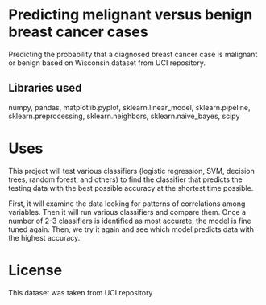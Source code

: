 # Predicting melignant versus benign breast cancer cases
Predicting the probability that a diagnosed breast cancer case is malignant or benign based on Wisconsin dataset from UCI repository. 

## Libraries used
numpy, pandas, matplotlib.pyplot, sklearn.linear_model, sklearn.pipeline, sklearn.preprocessing, sklearn.neighbors, sklearn.naive_bayes, scipy

# Uses
This project will test various classifiers (logistic regression, SVM, decision trees, random forest, and others) to find the classifier that predicts the testing data with the best possible accuracy at the shortest time possible.  

First, it will examine the data looking for patterns of correlations among variables. Then it will run various classifiers and compare them. Once a number of 2-3 classifiers is identified as most accurate, the model is fine tuned again. Then, we try it again and see which model predicts data with the highest accuracy.  

# License

This dataset was taken from UCI repository
